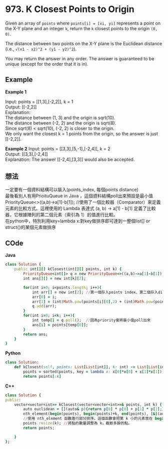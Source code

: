# 973. K Closest Points to Origin
Given an array of `points` where `points[i] = [xi, yi]` represents a point on the X-Y plane and an integer `k`, return the `k` closest points to the origin `(0, 0)`.  

The distance between two points on the X-Y plane is the Euclidean distance (i.e., `√(x1 - x2)^2 + (y1 - y2)^2`).  

You may return the answer in any order. The answer is guaranteed to be unique (except for the order that it is in).  

 
## Example
**Example 1**  

Input: points = [[1,3],[-2,2]], k = 1  
Output: [[-2,2]]  
Explanation:  
The distance between (1, 3) and the origin is sqrt(10).  
The distance between (-2, 2) and the origin is sqrt(8).  
Since sqrt(8) < sqrt(10), (-2, 2) is closer to the origin.  
We only want the closest k = 1 points from the origin, so the answer is just [[-2,2]].  

**Example 2**
Input: points = [[3,3],[5,-1],[-2,4]], k = 2  
Output: [[3,3],[-2,4]]  
Explanation: The answer [[-2,4],[3,3]] would also be accepted.  

## 想法
一定要有一個資料結構可以裝入(points_index, 每個points distance)  
最後看別人有用PrioituQueue in Java ，這個資料結構poll出來預設是最小值  
PriorityQueue<>((a,b)->a[1]-b[1]); //使用了一個比較器（Comparator）來定義元素的比較方式。這裡使用的 Lambda 表達式 (a, b) -> a[1] - b[1] 定義了比較器，它根據陣列的第二個元素（索引為 1）的值進行比較。  
在python中，特別利用key=lambda x:對key做排序即可達到一整個list[] or struct{}的某個元素做排序   

## COde
**Java**
```ruby
class Solution {
    public int[][] kClosest(int[][] points, int k) {
        PriorityQueue<int[]> q = new PriorityQueue<>((a,b)->a[1]-b[1]); //使用了一個比較器（Comparator）來定義元素的比較方式。這裡使用的 Lambda 表達式 (a, b) -> a[1] - b[1] 定義了比較器，它根據陣列的第二個元素（索引為 1）的值進行比較。
        int ans[][] = new int[k][2];

        for(int i=0; i<points.length; i++){
            int arr[] = new int[2]; //第一個存入points index、第二個存入dis距離
            arr[0] = i;
            arr[1] = (int)Math.pow(points[i][0],2) + (int)Math.pow(points[i][1],2);
            q.add(arr);
        }
        for(int i=0; i<k; i++){
            int temp[] = q.poll();  //因為priority會將最小值poll出來
            ans[i] = points[temp[0]];
        }
        return ans;
    }
}
```
**Python**
```ruby
class Solution:
    def kClosest(self, points: List[List[int]], k: int) -> List[List[int]]:
        points = sorted(points, key = lambda x: x[0]*x[0] + x[1]*x[1])
        return points[:k]
```

**C++**
```ruby
class Solution {
public:
    vector<vector<int>> kClosest(vector<vector<int>>& points, int k) {
        auto euclidean = [](auto& p){return p[0] * p[0] + p[1] * p[1];};
        nth_element(begin(points), begin(points)+k, end(points), [&](auto& a, auto& b) { return euclidean(a) < euclidean(b); });
        //使用 nth_element 函數進行部分排序。這個函數會把第 k 小的元素放在 begin(points)+k 的位置上。
        points.resize(k); //將點的數量調整為 k，截斷多餘的點。
        return points;

    }
};
```
